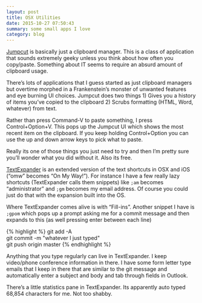 ```yaml
---
layout: post
title: OSX Utilities
date: 2015-10-27 07:50:43
summary: some small apps I love
category: blog
---
```


[Jumpcut](http://jumpcut.sourceforge.net/) is basically just a clipboard manager.  This is a class of application that sounds extremely geeky unless you think about how often you copy/paste.  Something about IT seems to require an absurd amount of clipboard usage.

There’s lots of applications that I guess started as just clipboard managers but overtime morphed in a Frankenstein’s monster of unwanted features and eye burning UI choices.  Jumpcut does two things 1) Gives you a history of items you’ve copied to the clipboard 2) Scrubs formatting (HTML, Word, whatever) from text.

Rather than press Command-V to paste something, I press Control+Option+V.  This pops up the Jumpcut UI which shows the most recent item on the clipboard. If you keep holding Control+Option you can use the up and down arrow keys to pick what to paste.

Really its one of those things you just need to try and then I’m pretty sure you’ll wonder what you did without it.  Also its free.


[TextExpander](https://smilesoftware.com/TextExpander) is an extended version of the text shortcuts in OSX and iOS (“omw” becomes “On My Way!”).   For instance I have a few really lazy shortcuts (TextExpander calls them snippets) like `;am` becomes “administrator” and `;gm` becomes my email address.  Of course you could just do that with the expansion built into the OS.  

Where TextExpander comes alive is with “Fill-ins”.  Another snippet I have is `;gpom` which pops up a prompt asking me for a commit message and then expands to this (as well pressing enter between each line)

{% highlight %}
git add -A  
git commit -m "whatever I just typed"  
git push origin master
{% endhighlight %}

Anything that you type regularly can live in TextExpander.  I keep video/phone conference information in there.  I have some form letter type emails that I keep in there that are similar to the git message and automatically enter a subject and body and tab through fields in Outlook.

There’s a little statistics pane in TextExpander.  Its apparently auto typed 68,854 characters for me.  Not too shabby.

